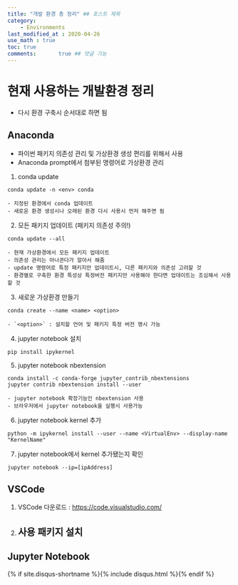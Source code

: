 ```yaml
---
title: "개발 환경 총 정리" ## 포스트 제목
category:       
    - Environments
last_modified_at : 2020-04-26
use_math : true
toc: true
comments:       true ## 댓글 기능
---
```

# 현재 사용하는 개발환경 정리
- 다시 환경 구축시 순서대로 하면 됨

## Anaconda
- 파이썬 패키지 의존성 관리 및 가상환경 생성 편리를 위해서 사용
- Anaconda prompt에서 첨부된 명령어로 가상환경 관리

1. conda update
```
conda update -n <env> conda
```
    - 지정된 환경에서 conda 업데이트
    - 새로운 환경 생성시나 오래된 환경 다시 사용시 먼저 해주면 됨

2. 모든 패키지 업데이트 (패키지 의존성 주의!)
```
conda update --all
```
    - 현재 가상환경에서 모든 패키지 업데이트
    - 의존성 관리는 아나콘다가 알아서 해줌
    - update 명령어로 특정 패키지만 업데이트시, 다른 패키지와 의존성 고려할 것
    - 환경별로 구축한 환경 특성상 특정버전 패키지만 사용해야 한다면 업데이트는 조심해서 사용할 것

3. 새로운 가상환경 만들기
```
conda create --name <name> <option>
```
    - `<option>` : 설치할 언어 및 패키지 특정 버전 명시 가능

4. jupyter notebook 설치
```
pip install ipykernel
```

5. jupyter notebook nbextension
```
conda install -c conda-forge jupyter_contrib_nbextensions
jupyter contrib nbextension install --user
```
    - jupyter notebook 확장기능인 nbextension 사용
    - 브라우저에서 jupyter notebook을 실행시 사용가능

6. jupyter notebook kernel 추가
```
python -m ipykernel install --user --name <VirtualEnv> --display-name "KernelName"
```

7. jupyter notebook에서 kernel 추가됐는지 확인
```
jupyter notebook --ip=[ipAddress]
```

## VSCode
1. VSCode 다운로드 : <https://code.visualstudio.com/>

2. 사용 패키지 설치
    - 

## Jupyter Notebook



  {% if site.disqus-shortname %}{% include disqus.html %}{% endif %}